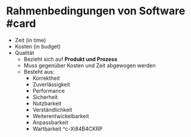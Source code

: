 # Rahmenbedingungen von Software #card 
- Zeit (in time)
- Kosten (in budget)
- Qualität
	- Bezieht sich auf  **Produkt und Prozess**
	- Muss gegenüber Kosten und Zeit abgewogen werden
	- Besteht aus:
		- Korrektheit
		- Zuverlässigkeit
		- Performance
		- Sicherheit
		- Nutzbarkeit
		- Verständlichkeit
		- Weiterentwickelbarkeit
		- Anpassbarkeit
		- Wartbarkeit
^c-Xi84B4CKRP
